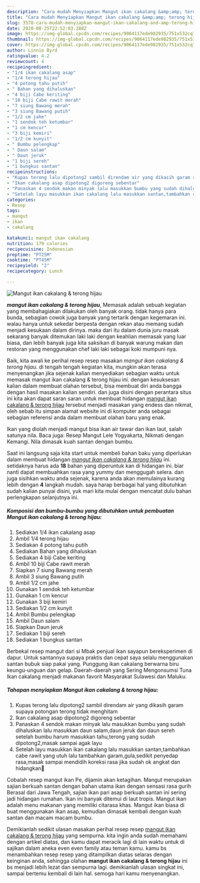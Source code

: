 ```yaml
---
description: "Cara mudah Menyiapkan Mangut ikan cakalang &amp;amp; terong hijau, Anti Gagal"
title: "Cara mudah Menyiapkan Mangut ikan cakalang &amp;amp; terong hijau, Anti Gagal"
slug: 3578-cara-mudah-menyiapkan-mangut-ikan-cakalang-and-amp-terong-hijau-anti-gagal
date: 2020-08-25T22:52:03.288Z
image: https://img-global.cpcdn.com/recipes/9064117ede982935/751x532cq70/mangut-ikan-cakalang-terong-hijau-foto-resep-utama.jpg
thumbnail: https://img-global.cpcdn.com/recipes/9064117ede982935/751x532cq70/mangut-ikan-cakalang-terong-hijau-foto-resep-utama.jpg
cover: https://img-global.cpcdn.com/recipes/9064117ede982935/751x532cq70/mangut-ikan-cakalang-terong-hijau-foto-resep-utama.jpg
author: Linnie Byrd
ratingvalue: 4.2
reviewcount: 4
recipeingredient:
- "1/4 ikan cakalang asap"
- "1/4 terong hijau"
- "4 potong tahu putih"
- " Bahan yang dihaluskan"
- "4 biji Cabe keriting"
- "10 biji Cabe rawit merah"
- "7 siung Bawang merah"
- "3 siung Bawang putih"
- "1/2 cm jahe"
- "1 sendok teh ketumbar"
- "1 cm kencur"
- "3 biji kemiri"
- "1/2 cm kunyit"
- " Bumbu pelengkap"
- " Daun salam"
- " Daun jeruk"
- "1 biji sereh"
- "1 bungkus santan"
recipeinstructions:
- "Kupas terong lalu dipotong2 sambil direndam air yang dikasih garam supaya potongan terong tidak menghitam"
- "Ikan cakalang asap dipotong2 digoreng sebentar"
- "Panaskan 4 sendok makan minyak lalu masukkan bumbu yang sudah dihaluskan lalu masukkan daun salam,daun jeruk dan daun sereh setelah bumbu harum masukkan tahu,terong yang sudah dipotong2,masak sampai agak layu"
- "Setelah layu masukkan ikan cakalang lalu masukkan santan,tambahkan cabe rawit yang utuh lalu tambahkan garam,gula,sedikit penyedap rasa,masak sampai mendidih koreksi rasa jika sudah ok angkat dan hidangkan🤗"
categories:
- Resep
tags:
- mangut
- ikan
- cakalang

katakunci: mangut ikan cakalang 
nutrition: 179 calories
recipecuisine: Indonesian
preptime: "PT25M"
cooktime: "PT45M"
recipeyield: "2"
recipecategory: Lunch

---
```



![Mangut ikan cakalang &amp; terong hijau](https://img-global.cpcdn.com/recipes/9064117ede982935/751x532cq70/mangut-ikan-cakalang-terong-hijau-foto-resep-utama.jpg)

<b><i>mangut ikan cakalang &amp; terong hijau</i></b>, Memasak adalah sebuah kegiatan yang membahagiakan dilakukan oleh banyak orang. tidak hanya para bunda, sebagian cowok juga banyak yang tertarik dengan kegemaran ini. walau hanya untuk sekedar berpesta dengan rekan atau memang sudah menjadi kesukaan dalam dirinya. maka dari itu dalam dunia juru masak sekarang banyak ditemukan laki laki dengan keahlian memasak yang luar biasa, dan lebih banyak juga kita saksikan di banyak warung makan dan restoran yang menggunakan chef laki laki sebagai koki mumpuni nya.

Baik, kita awali ke perihal resep resep masakan <i>mangut ikan cakalang &amp; terong hijau</i>. di tengah tengah kegiatan kita, mungkin akan terasa menyenangkan jika sejenak kalian menyediakan sebagian waktu untuk memasak mangut ikan cakalang &amp; terong hijau ini. dengan kesuksesan kalian dalam membuat olahan tersebut, bisa membuat diri anda bangga dengan hasil masakan kalian sendiri. dan juga disini dengan perantara situs ini kita akan dapat saran saran untuk membuat hidangan <u>mangut ikan cakalang &amp; terong hijau</u> tersebut menjadi masakan yang endess dan nikmat, oleh sebab itu simpan alamat website ini di komputer anda sebagai sebagian referensi anda dalam membuat olahan baru yang enak.

Ikan yang diolah menjadi mangut bisa ikan air tawar dan ikan laut, salah satunya nila. Baca juga: Resep Mangut Lele Yogyakarta, Nikmati dengan Kemangi. Nila dimasak kuah santan dengan bumbu.


Saat ini langsung saja kita start untuk membeli bahan baku yang diperlukan dalam membuat hidangan <u><i>mangut ikan cakalang &amp; terong hijau</i></u> ini. setidaknya harus ada <b>18</b> bahan yang diperuntuk kan di hidangan ini. biar nanti dapat membuahkan rasa yang yummy dan menggugah selera. dan juga sisihkan waktu anda sejenak, karena anda akan memulainya kurang lebih dengan <b>4</b> langkah mudah. saya harap berbagai hal yang dibutuhkan sudah kalian punyai disini, yuk mari kita mulai dengan mencatat dulu bahan perlengkapan selanjutnya ini.

<!--inarticleads1-->

##### Komposisi dan bumbu-bumbu yang dibutuhkan untuk pembuatan Mangut ikan cakalang &amp; terong hijau:

1. Sediakan 1/4 ikan cakalang asap
1. Ambil 1/4 terong hijau
1. Sediakan 4 potong tahu putih
1. Sediakan  Bahan yang dihaluskan
1. Sediakan 4 biji Cabe keriting
1. Ambil 10 biji Cabe rawit merah
1. Siapkan 7 siung Bawang merah
1. Ambil 3 siung Bawang putih
1. Ambil 1/2 cm jahe
1. Gunakan 1 sendok teh ketumbar
1. Gunakan 1 cm kencur
1. Gunakan 3 biji kemiri
1. Sediakan 1/2 cm kunyit
1. Ambil  Bumbu pelengkap
1. Ambil  Daun salam
1. Siapkan  Daun jeruk
1. Sediakan 1 biji sereh
1. Sediakan 1 bungkus santan


Berbekal resep mangut dari si Mbak penjual ikan sayapun bereksperimen di dapur. Untuk santannya supaya praktis dan cepat saya selalu menggunakan santan bubuk siap pakai yang. Punggung ikan cakalang berwarna biru keungu-unguan dan gelap. Daerah-daerah yang Sering Mengonsumsi Tuna Ikan cakalang menjadi makanan favorit Masyarakat Sulawesi dan Maluku. 

<!--inarticleads2-->

##### Tahapan menyiapkan Mangut ikan cakalang &amp; terong hijau:

1. Kupas terong lalu dipotong2 sambil direndam air yang dikasih garam supaya potongan terong tidak menghitam
1. Ikan cakalang asap dipotong2 digoreng sebentar
1. Panaskan 4 sendok makan minyak lalu masukkan bumbu yang sudah dihaluskan lalu masukkan daun salam,daun jeruk dan daun sereh setelah bumbu harum masukkan tahu,terong yang sudah dipotong2,masak sampai agak layu
1. Setelah layu masukkan ikan cakalang lalu masukkan santan,tambahkan cabe rawit yang utuh lalu tambahkan garam,gula,sedikit penyedap rasa,masak sampai mendidih koreksi rasa jika sudah ok angkat dan hidangkan🤗


Cobalah resep mangut ikan Pe, dijamin akan ketagihan. Mangut merupakan sajian berkuah santan dengan bahan utama ikan dengan sensasi rasa gurih Berasal dari Jawa Tengah, sajian ikan pari asap berkuah santan ini sering jadi hidangan rumahan. Ikan ini banyak ditemui di laut tropis. Mangut ikan adalah menu makanan yang memiliki citarasa khas. Mangut ikan biasa di buat menggunakan ikan asap, kemudian dimasak kembali dengan kuah santan dan macam macam bumbu. 

Demikianlah sedikit ulasan masakan perihal resep resep <u>mangut ikan cakalang &amp; terong hijau</u> yang sempurna. kita ingin anda sudah memahami dengan artikel diatas, dan kamu dapat meracik lagi di lain waktu untuk di sajikan dalam aneka even even family atau teman kamu. kamu bs menambahkan resep resep yang ditampilkan diatas selaras dengan keinginan anda, sehingga olahan <b>mangut ikan cakalang &amp; terong hijau</b> ini bs menjadi lebih lezat dan sempurna lagi. demikianlah ulasan singkat ini, sampai bertemu kembali di lain hal. semoga hari kamu menyenangkan.
